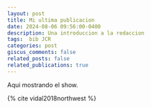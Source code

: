 ```yaml
---
layout: post
title: Mi ultima publicacion
date: 2024-08-06 09:56:00-0400
description: Una introduccion a la redaccion 
tags:  bib JCR
categories: post  
giscus_comments: false
related_posts: false
related_publications: true
---
```


Aqui mostrando el show. 

{% cite vidal2018northwest %}